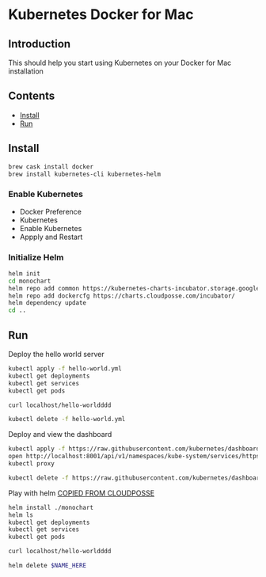 # Kubernetes Docker for Mac

## Introduction

This should help you start using Kubernetes on your Docker for Mac installation

## Contents

- [Install](#install)
- [Run](#run)

## Install

```bash
brew cask install docker
brew install kubernetes-cli kubernetes-helm
```

### Enable Kubernetes

- Docker Preference
- Kubernetes
- Enable Kubernetes
- Appply and Restart

### Initialize Helm

```bash
helm init
cd monochart
helm repo add common https://kubernetes-charts-incubator.storage.googleapis.com/
helm repo add dockercfg https://charts.cloudposse.com/incubator/
helm dependency update
cd ..
```

## Run

Deploy the hello world server

```bash
kubectl apply -f hello-world.yml
kubectl get deployments
kubectl get services
kubectl get pods

curl localhost/hello-worldddd

kubectl delete -f hello-world.yml
```

Deploy and view the dashboard

```bash
kubectl apply -f https://raw.githubusercontent.com/kubernetes/dashboard/master/src/deploy/recommended/kubernetes-dashboard.yaml
open http://localhost:8001/api/v1/namespaces/kube-system/services/https:kubernetes-dashboard:/proxy/
kubectl proxy

kubectl delete -f https://raw.githubusercontent.com/kubernetes/dashboard/master/src/deploy/recommended/kubernetes-dashboard.yaml
```

Play with helm [COPIED FROM CLOUDPOSSE](https://github.com/cloudposse/charts)

```bash
helm install ./monochart
helm ls
kubectl get deployments
kubectl get services
kubectl get pods

curl localhost/hello-worldddd

helm delete $NAME_HERE
```
